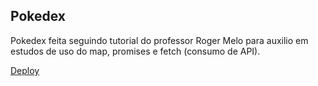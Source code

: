 ## Pokedex 

Pokedex feita seguindo tutorial do professor Roger Melo para auxilio em estudos de uso do map, promises e fetch (consumo de API).

[Deploy]([https://gisellebarbosa.github.io/Pokedex-Estudos-Javascript/](https://gisellebarbosa.github.io/javascript-pokedex-v1/)https://gisellebarbosa.github.io/javascript-pokedex-v1/)
